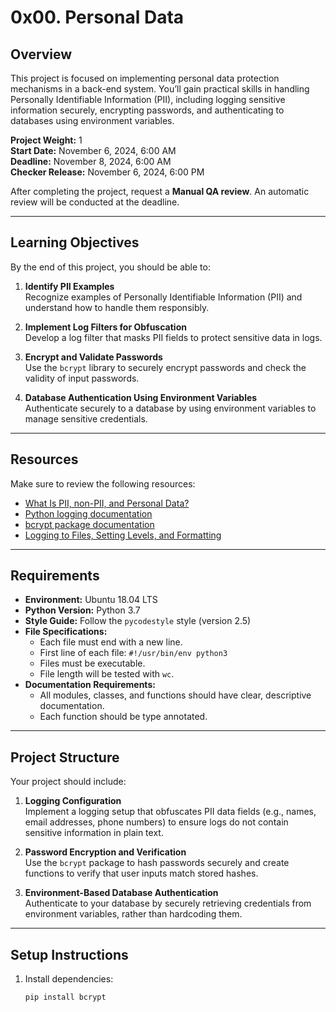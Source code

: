# 0x00. Personal Data

## Overview
This project is focused on implementing personal data protection mechanisms in a back-end system. You’ll gain practical skills in handling Personally Identifiable Information (PII), including logging sensitive information securely, encrypting passwords, and authenticating to databases using environment variables.

**Project Weight:** 1  
**Start Date:** November 6, 2024, 6:00 AM  
**Deadline:** November 8, 2024, 6:00 AM  
**Checker Release:** November 6, 2024, 6:00 PM  

After completing the project, request a **Manual QA review**. An automatic review will be conducted at the deadline.

---

## Learning Objectives
By the end of this project, you should be able to:

1. **Identify PII Examples**  
   Recognize examples of Personally Identifiable Information (PII) and understand how to handle them responsibly.

2. **Implement Log Filters for Obfuscation**  
   Develop a log filter that masks PII fields to protect sensitive data in logs.

3. **Encrypt and Validate Passwords**  
   Use the `bcrypt` library to securely encrypt passwords and check the validity of input passwords.

4. **Database Authentication Using Environment Variables**  
   Authenticate securely to a database by using environment variables to manage sensitive credentials.

---

## Resources
Make sure to review the following resources:

- [What Is PII, non-PII, and Personal Data?](https://example.com)
- [Python logging documentation](https://docs.python.org/3/library/logging.html)
- [bcrypt package documentation](https://pypi.org/project/bcrypt/)
- [Logging to Files, Setting Levels, and Formatting](https://realpython.com/python-logging/)

---

## Requirements
- **Environment:** Ubuntu 18.04 LTS
- **Python Version:** Python 3.7
- **Style Guide:** Follow the `pycodestyle` style (version 2.5)
- **File Specifications:**
  - Each file must end with a new line.
  - First line of each file: `#!/usr/bin/env python3`
  - Files must be executable.
  - File length will be tested with `wc`.
- **Documentation Requirements:**
  - All modules, classes, and functions should have clear, descriptive documentation.
  - Each function should be type annotated.

---

## Project Structure
Your project should include:

1. **Logging Configuration**  
   Implement a logging setup that obfuscates PII data fields (e.g., names, email addresses, phone numbers) to ensure logs do not contain sensitive information in plain text.

2. **Password Encryption and Verification**  
   Use the `bcrypt` package to hash passwords securely and create functions to verify that user inputs match stored hashes.

3. **Environment-Based Database Authentication**  
   Authenticate to your database by securely retrieving credentials from environment variables, rather than hardcoding them.

---

## Setup Instructions
1. Install dependencies:
   ```bash
   pip install bcrypt
